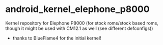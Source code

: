 # android_kernel_elephone_p8000
Kernel repository for Elephone P8000 (for stock roms/stock based roms, though it might be used with CM12.1 as well (see different defconfigs))
* thanks to BlueFlame4 for the initial kernel!
